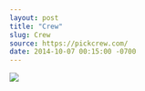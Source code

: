 ```yaml
---
layout: post
title: "Crew"
slug: Crew
source: https://pickcrew.com/
date: 2014-10-07 00:15:00 -0700
---
```


<img src="{{ site.url }}/assets/img/screenshots/Crew.jpg">
